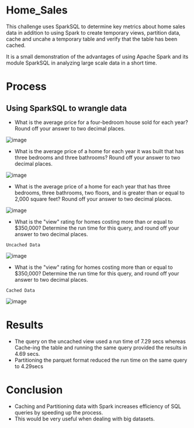 # Home_Sales
This challenge uses SparkSQL to determine key metrics about home sales data in addition to using Spark to create temporary views, partition data, cache and uncahe a temporary table and verify that the table has been cached.

It is a small demonstration of the advantages of using Apache Spark and its module SparkSQL in analyzing large scale data in a short time.

# Process
## Using SparkSQL to wrangle data

- What is the average price for a four-bedroom house sold for each year? Round off your answer to two decimal places.

![image](https://github.com/Geetraje/Home_Sales/assets/119769357/eb1cf4c3-960a-47a1-96a2-995086ea029e)

- What is the average price of a home for each year it was built that has three bedrooms and three bathrooms? Round off your answer to two decimal places.

![image](https://github.com/Geetraje/Home_Sales/assets/119769357/58594354-21aa-4b59-9b0c-710cfa792b70)

- What is the average price of a home for each year that has three bedrooms, three bathrooms, two floors, and is greater than or equal to 2,000 square feet? Round off your answer to two decimal places.

![image](https://github.com/Geetraje/Home_Sales/assets/119769357/503c7afa-b3b6-46f3-af88-d4f22ad3e57d)

- What is the "view" rating for homes costing more than or equal to $350,000? Determine the run time for this query, and round off your answer to two decimal places.

``Uncached Data``

![image](https://github.com/Geetraje/Home_Sales/assets/119769357/945d6178-6c6e-41db-b688-4e8fde8c1435)


- What is the "view" rating for homes costing more than or equal to $350,000? Determine the run time for this query, and round off your answer to two decimal places.

``Cached Data``

![image](https://github.com/Geetraje/Home_Sales/assets/119769357/28225ab7-688c-42b5-a51c-6f822f0985e5)


# Results
- The query on the uncached view used a run time of 7.29 secs whereas Cache-ing the table and running the same query provided the results in 4.69 secs. 
- Partitioning the parquet format reduced the run time on the same query to 4.29secs

# Conclusion
- Caching and Partitioning data with Spark increases efficiency of SQL queries by speeding up the process. 
- This would be very useful when dealing with big datasets.
